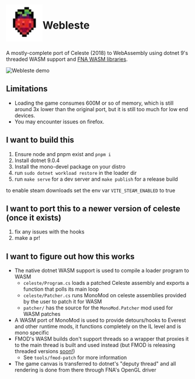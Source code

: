 <img src="frontend/public/app.webp" width=100 align="left">

<h1>Webleste</h1>

<br>

A mostly-complete port of Celeste (2018) to WebAssembly using dotnet 9's threaded WASM support and [FNA WASM libraries](https://github.com/r58playz/FNA-WASM-Build).

![Webleste demo](https://github.com/user-attachments/assets/9da839b1-0930-4534-91aa-a537a815f4ec)

## Limitations
- Loading the game consumes 600M or so of memory, which is still around 3x lower than the original port, but it is still too much for low end devices.
- You may encounter issues on firefox.

## I want to build this
1. Ensure node and pnpm exist and `pnpm i`
2. Install dotnet 9.0.4
3. Install the mono-devel package on your distro
4. run `sudo dotnet workload restore` in the loader dir
5. run `make serve` for a dev server and `make publish` for a release build

to enable steam downloads set the env var `VITE_STEAM_ENABLED` to true 

## I want to port this to a newer version of celeste (once it exists)
1. fix any issues with the hooks
2. make a pr!

## I want to figure out how this works
- The native dotnet WASM support is used to compile a loader program to WASM
    - `celeste/Program.cs` loads a patched Celeste assembly and exports a function that polls its main loop
    - `celeste/Patcher.cs` runs MonoMod on celeste assemblies provided by the user to patch it for WASM
    - `patcher/` has the source for the `MonoMod.Patcher` mod used for WASM patches
- A WASM port of MonoMod is used to provide detours/hooks to Everest and other runtime mods, it functions completely on the IL level and is mono specific
- FMOD's WASM builds don't support threads so a wrapper that proxies it to the main thread is built and used instead (but FMOD is releasing threaded versions [soon!](https://qa.fmod.com/t/are-there-fmod-html5-w32-libs-that-can-link-with-emscripten-wasm-pthread-enabled-code/22811/2))
    - See `tools/fmod-patch` for more information
- The game canvas is transferred to dotnet's "deputy thread" and all rendering is done from there through FNA's OpenGL driver
